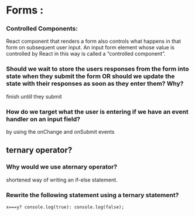 # Forms :

### Controlled Components: 

React component that renders a form also controls what happens in that form on subsequent user input. An input form element whose value is controlled by React in this way is called a “controlled component”.

 ### Should we wait to store the users responses from the form into state when they submit the form OR should we update the state with their responses as soon as they enter them? Why?
 finish untill they submit 


 ### How do we target what the user is entering if we have an event handler on an input field?
 by using the onChange and onSubmit events 


 ##  ternary operator?


 ### Why would we use aternary operator?
 shortened way of writing an if-else statement.


 ### Rewrite the following statement using a ternary statement?
   ```
   x===y? console.log(true): console.log(false);

  ```

  
